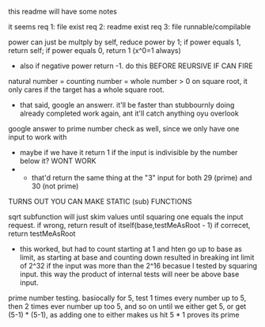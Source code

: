 this readme will have some notes

it seems 
req 1: file exist
req 2: readme exist
req 3: file runnable/compilable


power can just be multply by self, reduce power by 1; if power equals 1, return self; if power equals 0, return 1 (x^0=1 always)
- also if negative power return -1. do this BEFORE REURSIVE IF CAN FIRE

natural number = counting number = whole number > 0
on square root, it only cares if the target  has a whole square root.
- that said, google an answerr. it'll be faster than stubbournly doing already completed work again, ant it'll catch anything oyu overlook

google answer to prime number check as well, since we only have one input to work with
- maybe if we have it return 1 if the input is indivisible by the number below it? WONT WORK
- - that'd return the same thing at the "3" input for both 29 (prime) and 30 (not prime)

TURNS OUT YOU CAN MAKE STATIC (sub) FUNCTIONS

sqrt subfunction will just skim values until squaring one equals the input request. 
if wrong, return result of itself(base,testMeAsRoot - 1)
if correcet, return testMeAsRoot
- this worked, but had to count starting at 1 and hten go up to base as limit, as starting at base and counting down resulted in breaking int limit of 2^32 if the input was more than the 2^16 becasue I tested by squaring input. this way the product of internal tests will neer be above base input.


prime number testing.
basiocally for 5, test 1 times every number up to 5, then 2 times ever number up too 5, and so on until we either get 5, or get (5-1) * (5-1), as adding one to either makes us hit 5 * 1 proves its prime



